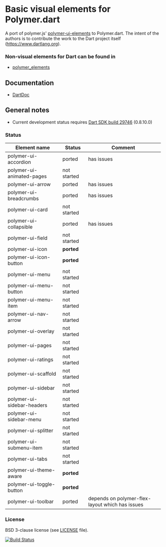 # Basic visual elements for Polymer.dart

A port of polymer.js' [polymer-ui-elements](https://github.com/Polymer/polymer-ui-elements) to Polymer.dart.
The intent of the authors is to contribute the work to the Dart project itself (https://www.dartlang.org).

### Non-visual elements for Dart can be found in
* [polymer_elements](https://github.com/ErikGrimes/polymer_elements)

## Documentation
* [DartDoc](http://erikgrimes.github.io/polymer_elements/docs/index.html)

## General notes

* Current development status requires [Dart SDK build 29746](http://gsdview.appspot.com/dart-editor-archive-continuous/29746/) (0.8.10.0)

### Status

Element name               |   Status    | Comment
-------------------------- | ----------- | ----------
polymer-ui-accordion       | ported      | has issues     
polymer-ui-animated-pages  | not started |     
polymer-ui-arrow           | ported      | has issues     
polymer-ui-breadcrumbs     | ported      | has issues     
polymer-ui-card            | not started |     
polymer-ui-collapsible     | ported      | has issues     
polymer-ui-field           | not started |     
polymer-ui-icon            | **ported**  |     
polymer-ui-icon-button     | **ported**  |     
polymer-ui-menu            | not started |     
polymer-ui-menu-button     | not started |     
polymer-ui-menu-item       | not started |     
polymer-ui-nav-arrow       | not started |
polymer-ui-overlay         | not started |
polymer-ui-pages           | not started |
polymer-ui-ratings         | not started |
polymer-ui-scaffold        | not started |
polymer-ui-sidebar         | not started |
polymer-ui-sidebar-headers | not started |
polymer-ui-sidebar-menu    | not started |
polymer-ui-splitter        | not started |
polymer-ui-submenu-item    | not started |
polymer-ui-tabs            | not started |
polymer-ui-theme-aware     | **ported**  |
polymer-ui-toggle-button   | **ported**  |
polymer-ui-toolbar         | ported      | depends on polymer-flex-layout which has issues |     


### License
BSD 3-clause license (see [LICENSE](https://github.com/ErikGrimes/polymer-ui_elements/blob/master/LICENSE) file).

[![Build Status](https://drone.io/github.com/ErikGrimes/polymer_ui_elements/status.png)](https://drone.io/github.com/ErikGrimes/polymer_ui_elements/latest)


